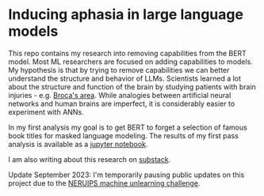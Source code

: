 # Inducing aphasia in large language models

This repo contains my research into removing capabilities from the BERT model. Most ML researchers are focused on adding capabilities to models. My hypothesis is that by trying to remove capabilities we can better understand the structure and behavior of LLMs. Scientists learned a lot about the structure and function of the brain by studying patients with brain injuries - e.g. [Broca's area](https://en.wikipedia.org/wiki/Broca%27s_area). While analogies between artificial neural networks and human brains are imperfect, it is considerably easier to experiment with ANNs.

In my first analysis my goal is to get BERT to forget a selection of famous book titles for masked language modeling. The results of my first pass analysis is available as a [jupyter notebook](https://github.com/pwilczewski/b0rt/blob/main/ForgettingBookTitles/Evaluate%20Fine%20Tuned%20Models.ipynb).

I am also writing about this research on [substack](https://indiequant.substack.com/p/building-b0rt).

Update September 2023: I'm temporarily pausing public updates on this project due to the [NERUIPS machine unlearning challenge](https://www.kaggle.com/competitions/neurips-2023-machine-unlearning/).
